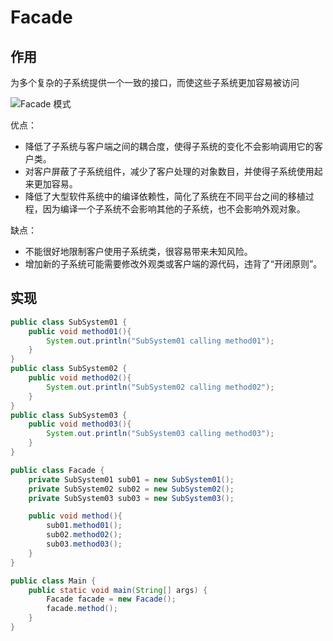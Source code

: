 # Facade

## 作用

为多个复杂的子系统提供一个一致的接口，而使这些子系统更加容易被访问

![Facade 模式](https://gitee.com/binggouxsm/JAVA-Reference/raw/master/%E8%AE%BE%E8%AE%A1%E6%A8%A1%E5%BC%8F/pics/Facade.png)

优点：
- 降低了子系统与客户端之间的耦合度，使得子系统的变化不会影响调用它的客户类。
- 对客户屏蔽了子系统组件，减少了客户处理的对象数目，并使得子系统使用起来更加容易。
- 降低了大型软件系统中的编译依赖性，简化了系统在不同平台之间的移植过程，因为编译一个子系统不会影响其他的子系统，也不会影响外观对象。

缺点：
- 不能很好地限制客户使用子系统类，很容易带来未知风险。
- 增加新的子系统可能需要修改外观类或客户端的源代码，违背了“开闭原则”。

## 实现

```java
public class SubSystem01 {
    public void method01(){
        System.out.println("SubSystem01 calling method01");
    }
}
public class SubSystem02 {
    public void method02(){
        System.out.println("SubSystem02 calling method02");
    }
}
public class SubSystem03 {
    public void method03(){
        System.out.println("SubSystem03 calling method03");
    }
}

public class Facade {
    private SubSystem01 sub01 = new SubSystem01();
    private SubSystem02 sub02 = new SubSystem02();
    private SubSystem03 sub03 = new SubSystem03();

    public void method(){
        sub01.method01();
        sub02.method02();
        sub03.method03();
    }
}

public class Main {
    public static void main(String[] args) {
        Facade facade = new Facade();
        facade.method();
    }
}
```